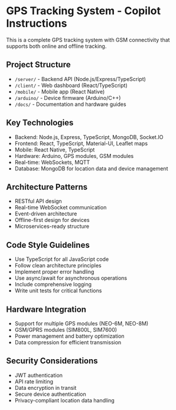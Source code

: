 <!-- Use this file to provide workspace-specific custom instructions to Copilot. For more details, visit https://code.visualstudio.com/docs/copilot/copilot-customization#_use-a-githubcopilotinstructionsmd-file -->

# GPS Tracking System - Copilot Instructions

This is a complete GPS tracking system with GSM connectivity that supports both online and offline tracking.

## Project Structure
- `/server/` - Backend API (Node.js/Express/TypeScript)
- `/client/` - Web dashboard (React/TypeScript)
- `/mobile/` - Mobile app (React Native)
- `/arduino/` - Device firmware (Arduino/C++)
- `/docs/` - Documentation and hardware guides

## Key Technologies
- Backend: Node.js, Express, TypeScript, MongoDB, Socket.IO
- Frontend: React, TypeScript, Material-UI, Leaflet maps
- Mobile: React Native, TypeScript
- Hardware: Arduino, GPS modules, GSM modules
- Real-time: WebSockets, MQTT
- Database: MongoDB for location data and device management

## Architecture Patterns
- RESTful API design
- Real-time WebSocket communication
- Event-driven architecture
- Offline-first design for devices
- Microservices-ready structure

## Code Style Guidelines
- Use TypeScript for all JavaScript code
- Follow clean architecture principles
- Implement proper error handling
- Use async/await for asynchronous operations
- Include comprehensive logging
- Write unit tests for critical functions

## Hardware Integration
- Support for multiple GPS modules (NEO-6M, NEO-8M)
- GSM/GPRS modules (SIM800L, SIM7600)
- Power management and battery optimization
- Data compression for efficient transmission

## Security Considerations
- JWT authentication
- API rate limiting
- Data encryption in transit
- Secure device authentication
- Privacy-compliant location data handling
